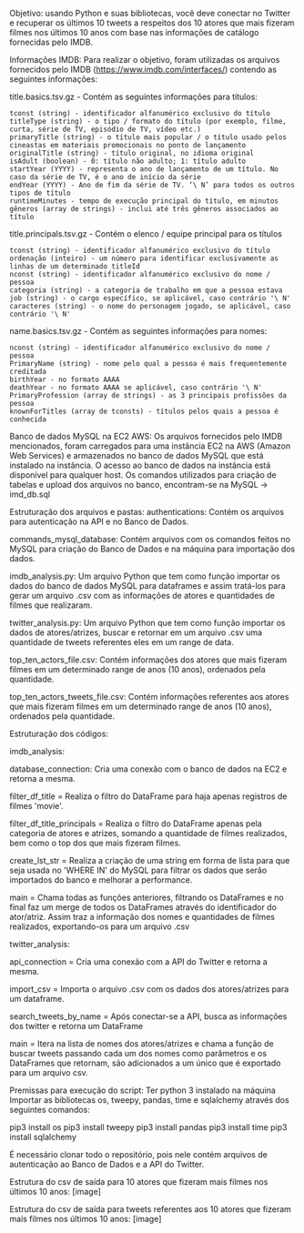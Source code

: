 Objetivo: usando Python e suas bibliotecas, você deve conectar no Twitter e recuperar os últimos 10 tweets a respeitos
dos 10 atores que mais fizeram filmes nos últimos 10 anos com base nas informações de catálogo fornecidas pelo IMDB.

Informações IMDB:
Para realizar o objetivo, foram utilizadas os arquivos fornecidos pelo IMDB (https://www.imdb.com/interfaces/) contendo as seguintes informações:

title.basics.tsv.gz - Contém as seguintes informações para títulos:

    tconst (string) - identificador alfanumérico exclusivo do título
    titleType (string) - o tipo / formato do título (por exemplo, filme, curta, série de TV, episódio de TV, vídeo etc.)
    primaryTitle (string) - o título mais popular / o título usado pelos cineastas em materiais promocionais no ponto de lançamento
    originalTitle (string) - título original, no idioma original
    isAdult (boolean) - 0: título não adulto; 1: título adulto
    startYear (YYYY) - representa o ano de lançamento de um título. No caso da série de TV, é o ano de início da série
    endYear (YYYY) - Ano de fim da série de TV. ‘\ N’ para todos os outros tipos de título
    runtimeMinutes - tempo de execução principal do título, em minutos
    gêneros (array de strings) - inclui até três gêneros associados ao título
    
    
title.principals.tsv.gz - Contém o elenco / equipe principal para os títulos

    tconst (string) - identificador alfanumérico exclusivo do título
    ordenação (inteiro) - um número para identificar exclusivamente as linhas de um determinado titleId
    nconst (string) - identificador alfanumérico exclusivo do nome / pessoa
    categoria (string) - a categoria de trabalho em que a pessoa estava
    job (string) - o cargo específico, se aplicável, caso contrário '\ N'
    caracteres (string) - o nome do personagem jogado, se aplicável, caso contrário '\ N'
    
    
name.basics.tsv.gz - Contém as seguintes informações para nomes:

    nconst (string) - identificador alfanumérico exclusivo do nome / pessoa
    PrimaryName (string) - nome pelo qual a pessoa é mais frequentemente creditada
    birthYear - no formato AAAA
    deathYear - no formato AAAA se aplicável, caso contrário '\ N'
    PrimaryProfession (array de strings) - as 3 principais profissões da pessoa
    knownForTitles (array de tconsts) - títulos pelos quais a pessoa é conhecida
    

Banco de dados MySQL na EC2 AWS:
Os arquivos fornecidos pelo IMDB mencionados,  foram carregados para uma instância EC2 na AWS (Amazon Web Services) e armazenados no banco de dados MySQL que está instalado na instância.
O acesso ao banco de dados na instância está disponível para qualquer host.
Os comandos utilizados para criação de tabelas e upload dos arquivos no banco, encontram-se na MySQL -> imd_db.sql

Estruturação dos arquivos e pastas:
authentications:
Contém os arquivos para autenticação na API e no Banco de Dados.

commands_mysql_database:
Contém arquivos com os comandos feitos no MySQL para criação do Banco de Dados e na máquina para importação dos dados.

imdb_analysis.py:
Um arquivo Python que tem como função importar os dados do banco de dados MySQL para dataframes e assim tratá-los para gerar um arquivo .csv com as informações de atores e quantidades de filmes que realizaram.

twitter_analysis.py:
Um arquivo Python que tem como função importar os dados de atores/atrizes, buscar e retornar em um arquivo .csv uma quantidade de tweets referentes eles em um range de data.

top_ten_actors_file.csv:
Contém informações dos atores que mais fizeram filmes em um determinado range de anos (10 anos), ordenados pela quantidade.

top_ten_actors_tweets_file.csv:
Contém informações referentes aos atores que mais fizeram filmes em um determinado range de anos (10 anos), ordenados pela quantidade.

Estruturação dos códigos:

imdb_analysis:

database_connection: Cria uma conexão com o banco de dados na EC2 e retorna a mesma.

filter_df_title = Realiza o filtro do DataFrame para haja apenas registros de filmes 'movie'.

filter_df_title_principals = Realiza o filtro do DataFrame apenas pela categoria de atores e atrizes, somando a quantidade de filmes realizados, bem como o top dos que mais fizeram filmes.

create_lst_str = Realiza a criação de uma string em forma de lista para que seja usada no 'WHERE IN' do MySQL para filtrar os dados que serão importados do banco e melhorar a performance.

main = Chama todas as funções anteriores, filtrando os DataFrames e no final faz um merge de todos os DataFrames através do identificador do ator/atriz. Assim traz a informação dos nomes e quantidades de filmes realizados, exportando-os para um arquivo .csv

twitter_analysis:

api_connection = Cria uma conexão com a API do Twitter e retorna a mesma.

import_csv = Importa o arquivo .csv com os dados dos atores/atrizes para um dataframe.

search_tweets_by_name = Após conectar-se a API, busca as informações dos twitter e retorna um DataFrame

main = Itera na lista de nomes dos atores/atrizes e chama a função de buscar tweets passando cada um dos nomes como parâmetros e os DataFrames que retornam, são adicionados a um único que é exportado para um arquivo csv.


Premissas para execução do script:
Ter python 3 instalado na máquina
Importar as bibliotecas os, tweepy, pandas, time e sqlalchemy através dos seguintes comandos:

pip3 install os
pip3 install tweepy
pip3 install pandas
pip3 install time
pip3 install sqlalchemy

É necessário clonar todo o repositório, pois nele contém arquivos de autenticação ao Banco de Dados e a API do Twitter.

Estrutura do csv de saída para 10 atores que fizeram mais filmes nos últimos 10 anos:
[image]

Estrutura do csv de saída para tweets referentes aos 10 atores que fizeram mais filmes nos últimos 10 anos:
[image]




